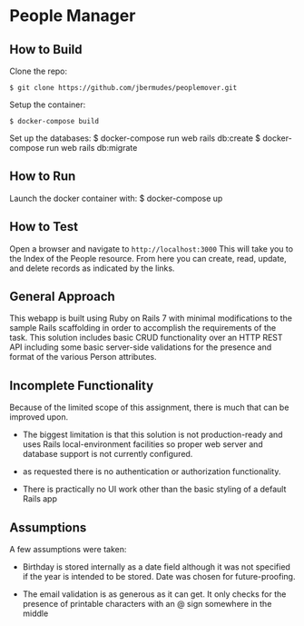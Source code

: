 # People Manager

## How to Build

Clone the repo:

    $ git clone https://github.com/jbermudes/peoplemover.git

Setup the container:

    $ docker-compose build

Set up the databases:
    $ docker-compose run web rails db:create
    $ docker-compose run web rails db:migrate

## How to Run

Launch the docker container with:
    $ docker-compose up

## How to Test

Open a browser and navigate to `http://localhost:3000`
This will take you to the Index of the People resource. From here you can
create, read, update, and delete records as indicated by the links.

## General Approach

This webapp is built using Ruby on Rails 7 with minimal modifications to the
sample Rails scaffolding in order to accomplish the requirements of the task.
This solution includes basic CRUD functionality over an HTTP REST API including
some basic server-side validations for the presence and format of the various Person
attributes. 



## Incomplete Functionality

Because of the limited scope of this assignment, there is much that can be
improved upon. 

* The biggest limitation is that this solution is not
production-ready and uses Rails local-environment facilities so proper web
server and database support is not currently configured. 

* as requested there is no authentication or authorization
functionality.

* There is practically no UI work other than the basic styling of a default
  Rails app

## Assumptions

A few assumptions were taken:

* Birthday is stored internally as a date field although it was not specified
  if the year is intended to be stored. Date was chosen for future-proofing.

* The email validation is as generous as it can get. It only checks for the
  presence of printable characters with an @ sign somewhere in the middle

